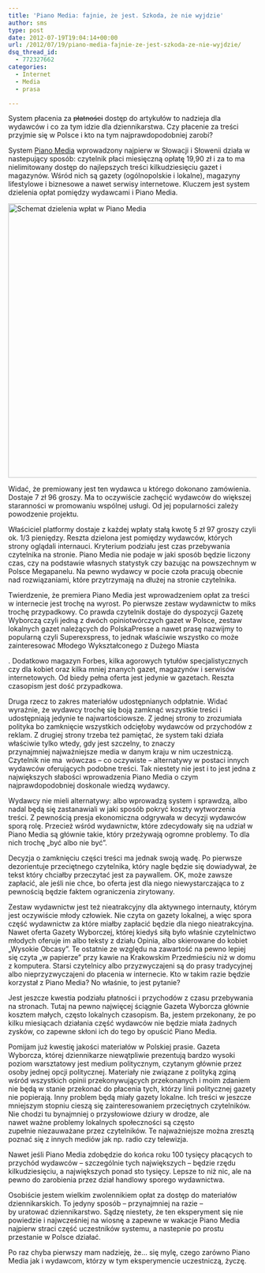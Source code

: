 ```yaml
---
title: 'Piano Media: fajnie, że jest. Szkoda, że nie wyjdzie'
author: sms
type: post
date: 2012-07-19T19:04:14+00:00
url: /2012/07/19/piano-media-fajnie-ze-jest-szkoda-ze-nie-wyjdzie/
dsq_thread_id:
  - 772327662
categories:
  - Internet
  - Media
  - prasa

---
```

System płacenia za <del>płatności</del> dostęp do artykułów to nadzieja dla wydawców i co za tym idzie dla dziennikarstwa. Czy płacenie za treści przyjmie się w Polsce i kto na tym najprawdopodobniej zarobi? <!--more-->

System [Piano Media][1] wprowadzony najpierw w Słowacji i Słowenii działa w nastepujący sposób: czytelnik płaci miesięczną opłatę 19,90 zł i za to ma nielimitowany dostęp do najlepszych treści kilkudziesięciu gazet i magazynów. Wśród nich są gazety (ogólnopolskie i lokalne), magazyny lifestylowe i biznesowe a nawet serwisy internetowe. Kluczem jest system dzielenia opłat pomiędzy wydawcami i Piano Media.

<img class="alignnone" title="Jak dzielone są wpłaty czytelników w systemie Piano Media" src="http://static.pianomedia.eu/assets/page/infographic-640.jpg" alt="Schemat dzielenia wpłat w Piano Media" width="640" height="555" />

Widać, że premiowany jest ten wydawca u którego dokonano zamówienia. Dostaje 7 zł 96 groszy. Ma to oczywiście zachęcić wydawców do większej staranności w promowaniu wspólnej usługi. Od jej popularności zależy powodzenie projektu.

Właściciel platformy dostaje z każdej wpłaty stałą kwotę 5 zł 97 groszy czyli ok. 1/3 pieniędzy. Reszta dzielona jest pomiędzy wydawców, których strony oglądali internauci. Kryterium podziału jest czas przebywania czytelnika na stronie. Piano Media nie podaje w jaki sposób będzie liczony czas, czy na podstawie własnych statystyk czy bazując na powszechnym w Polsce Megapanelu. Na pewno wydawcy w pocie czoła pracują obecnie nad rozwiązaniami, które przytrzymają na dłużej na stronie czytelnika.

Twierdzenie, że premiera Piano Media jest wprowadzeniem opłat za treści w internecie jest trochę na wyrost. Po pierwsze zestaw wydawnictw to miks trochę przypadkowy. Co prawda czytelnik dostaje do dyspozycji Gazetę Wyborczą czyli jedną z dwóch opiniotwórczych gazet w Polsce, zestaw lokalnych gazet należących do PolskaPresse a nawet prasę nazwijmy to popularną czyli Superexspress, to jednak właściwie wszystko co może zainteresować Młodego Wykształconego z Dużego Miasta

. Dodatkowo magazyn Forbes, kilka agorowych tytułów specjalistycznych czy dla kobiet oraz kilka mniej znanych gazet, magazynów i serwisów internetowych. Od biedy pełna oferta jest jedynie w gazetach. Reszta czasopism jest dość przypadkowa.

Druga rzecz to zakres materiałów udostępnianych odpłatnie. Widać wyraźnie, że wydawcy trochę się boją zamknąć wszystkie treści i udostępniają jedynie te najwartościowsze. Z jednej strony to zrozumiała polityka bo zamknięcie wszystkich odcięłoby wydawców od przychodów z reklam. Z drugiej strony trzeba też pamiętać, że system taki działa właściwie tylko wtedy, gdy jest szczelny, to znaczy przynajmniej najważniejsze media w danym kraju w nim uczestniczą. Czytelnik nie ma  wówczas &#8211; co oczywiste &#8211; alternatywy w postaci innych wydawców oferujących podobne treści. Tak niestety nie jest i to jest jedna z największych słabości wprowadzenia Piano Media o czym najprawdopodobniej doskonale wiedzą wydawcy.

Wydawcy nie mieli alternatywy: albo wprowadzą system i sprawdzą, albo nadal będą się zastanawiali w jaki sposób pokryć koszty wytworzenia treści. Z pewnością presja ekonomiczna odgrywała w decyzji wydawców sporą rolę. Przecież wśród wydawnictw, które zdecydowały się na udział w Piano Media są głównie takie, który przeżywają ogromne problemy. To dla nich trochę &#8222;być albo nie być&#8221;.

Decyzja o zamknięciu części treści ma jednak swoją wadę. Po pierwsze dezorientuje przeciętnego czytelnika, który nagle będzie się dowiadywał, że tekst który chciałby przeczytać jest za paywallem. OK, może zawsze zapłacić, ale jeśli nie chce, bo oferta jest dla niego niewystarczająca to z pewnością będzie faktem ograniczenia zirytowany.

Zestaw wydawnictw jest też nieatrakcyjny dla aktywnego internauty, którym jest oczywiście młody człowiek. Nie czyta on gazety lokalnej, a więc spora część wydawnictw za które miałby zapłacić będzie dla niego nieatrakcyjna. Nawet oferta Gazety Wyborczej, której kiedyś siłą było właśnie czytelnictwo młodych oferuje im albo teksty z działu Opinia, albo skierowane do kobiet &#8222;Wysokie Obcasy&#8221;. Te ostatnie ze względu na zawartość na pewno lepiej się czyta &#8222;w papierze&#8221; przy kawie na Krakowskim Przedmieściu niż w domu z komputera. Starsi czytelnicy albo przyzwyczajeni są do prasy tradycyjnej albo nieprzyzwyczajeni do płacenia w internecie. Kto w takim razie będzie korzystał z Piano Media? No właśnie, to jest pytanie?

Jest jeszcze kwestia podziału płatności i przychodów z czasu przebywania na stronach. Tutaj na pewno najwięcej ściągnie Gazeta Wyborcza głównie kosztem małych, często lokalnych czasopism. Ba, jestem przekonany, że po kilku miesiącach działania część wydawców nie będzie miała żadnych zysków, co zapewne skłoni ich do tego by opuścić Piano Media.

Pomijam już kwestię jakości materiałów w Polskiej prasie. Gazeta Wyborcza, której dziennikarze niewątpliwie prezentują bardzo wysoki poziom warsztatowy jest medium politycznym, czytanym głównie przez osoby jednej opcji politycznej. Materiały nie związane z polityką zginą wśród wszystkich opinii przekonywujących przekonanych i moim zdaniem nie będą w stanie przekonać do płacenia tych, którzy linii politycznej gazety nie popierają. Inny problem będą miały gazety lokalne. Ich treści w jeszcze mniejszym stopniu cieszą się zainteresowaniem przeciętnych czytelników. Nie chodzi tu bynajmniej o przysłowiowe dziury w drodze, ale nawet ważne problemy lokalnych społeczności są często zupełnie niezauważane przez czytelników. Te najważniejsze można zresztą poznać się z innych mediów jak np. radio czy telewizja.

Nawet jeśli Piano Media zdobędzie do końca roku 100 tysięcy płacących to przychód wydawców &#8211; szczególnie tych największych &#8211; będzie rzędu kilkudziesięciu, a największych ponad sto tysięcy. Lepsze to niż nic, ale na pewno do zarobienia przez dział handlowy sporego wydawnictwa.

Osobiście jestem wielkim zwolennikiem opłat za dostęp do materiałów dziennikarskich. To jedyny sposób &#8211; przynajmniej na razie &#8211; by uratować dziennikarstwo. Sądzę niestety, że ten eksperyment się nie powiedzie i najwcześniej na wiosnę a zapewne w wakacje Piano Media najpierw straci część uczestników systemu, a nastepnie po prostu przestanie w Polsce działać.

Po raz chyba pierwszy mam nadzieję, że&#8230; się mylę, czego zarówno Piano Media jak i wydawcom, którzy w tym eksperymencie uczestniczą, życzę.

&nbsp;

 [1]: http://www.pianomedia.pl/
